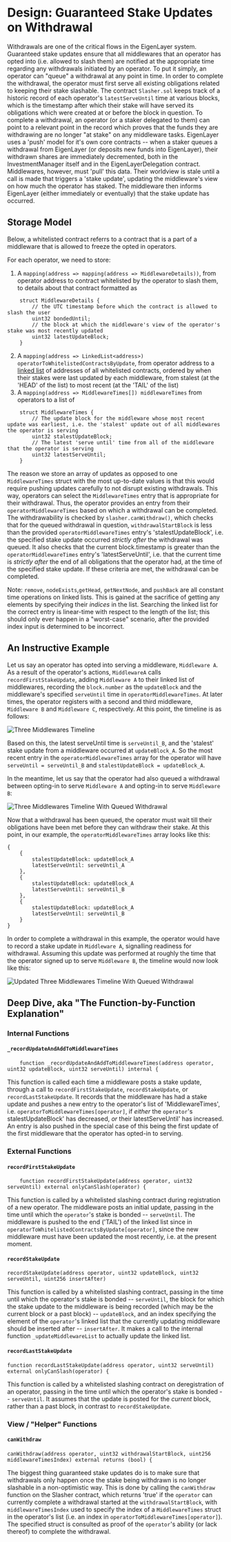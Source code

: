 # Design: Guaranteed Stake Updates on Withdrawal
Withdrawals are one of the critical flows in the EigenLayer system.  Guaranteed stake updates ensure that all middlewares that an operator has opted into (i.e. allowed to slash them) are notified at the appropriate time regarding any withdrawals initiated by an operator.  To put it simply, an operator can "queue" a withdrawal at any point in time.  In order to complete the withdrawal, the operator must first serve all existing obligations related to keeping their stake slashable.  The contract `Slasher.sol` keeps track of a historic record of each operator's  `latestServeUntil` time at various blocks, which is the timestamp after which their stake will have served its obligations which were created at or before the block in question. To complete a withdrawal, an operator (or a staker delegated to them) can point to a relevant point in the record which proves that the funds they are withdrawing are no longer "at stake" on any middleware tasks.
EigenLayer uses a 'push' model for it's own core contracts -- when a staker queues a withdrawal from EigenLayer (or deposits new funds into EigenLayer), their withdrawn shares are immediately decremented, both in the InvestmentManager itself and in the EigenLayerDelegation contract. Middlewares, however, must 'pull' this data. Their worldview is stale until a call is made that triggers a 'stake update', updating the middleware's view on how much the operator has staked. The middleware then informs EigenLayer (either immediately or eventually) that the stake update has occurred.

## Storage Model

Below, a whitelisted contract referrs to a contract that is a part of a middleware that is allowed to freeze the opted in operators.

For each operator, we need to store:

1. A `mapping(address => mapping(address => MiddlewareDetails))`, from operator address to contract whitelisted by the operator to slash them, to details about that contract formatted as
```solidity
    struct MiddlewareDetails {
        // the UTC timestamp before which the contract is allowed to slash the user
        uint32 bondedUntil;
        // the block at which the middleware's view of the operator's stake was most recently updated
        uint32 latestUpdateBlock;
    }
```
2. A `mapping(address => LinkedList<address>) operatorToWhitelistedContractsByUpdate`, from operator address to a [linked list](../src/contracts/libraries/StructuredLinkedList.sol) of addresses of all whitelisted contracts, ordered by when their stakes were last updated by each middleware, from stalest (at the 'HEAD' of the list) to most recent (at the 'TAIL' of the list)
3. A `mapping(address => MiddlewareTimes[]) middlewareTimes` from operators to a list of
```solidity
    struct MiddlewareTimes {
        // The update block for the middleware whose most recent update was earliest, i.e. the 'stalest' update out of all middlewares the operator is serving
        uint32 stalestUpdateBlock;
        // The latest 'serve until' time from all of the middleware that the operator is serving
        uint32 latestServeUntil;
    }
```

The reason we store an array of updates as opposed to one `MiddlewareTimes` struct with the most up-to-date values is that this would require pushing updates carefully to not disrupt existing withdrawals. This way, operators can select the `MiddlewareTimes` entry that is appropriate for their withdrawal.  Thus, the operator provides an entry from their `operatorMiddlewareTimes` based on which a withdrawal can be completed.   The withdrawability is checked by `slasher.canWithdraw()`, which checks that for the queued withdrawal in question, `withdrawalStartBlock` is less than the provided `operatorMiddlewareTimes` entry's 'stalestUpdateBlock', i.e. the specified stake update occurred *strictly after* the withdrawal was queued.  It also checks that the current block.timestamp is greater than the `operatorMiddlewareTimes` entry's 'latestServeUntil', i.e. that the current time is *strictly after* the end of all obligations that the operator had, at the time of the specified stake update.  If these criteria are met, the withdrawal can be completed.

Note:
`remove`, `nodeExists`,`getHead`, `getNextNode`, and `pushBack` are all constant time operations on linked lists. This is gained at the sacrifice of getting any elements by specifying their *indices* in the list. Searching the linked list for the correct entry is linear-time with respect to the length of the list; this should only ever happen in a "worst-case" scenario, after the provided index input is determined to be incorrect.

## An Instructive Example

Let us say an operator has opted into serving a middleware, `Middleware A`. As a result of the operator's actions, `MiddlewareA` calls `recordFirstStakeUpdate`, adding  `Middleware A` to their linked list of middlewares, recording the `block.number` as the `updateBlock` and the middleware's specified `serveUntil` time in `operatorMiddlewareTimes`.  At later times, the operator registers with a second and third middleware, `Middleware B` and `Middleware C`, respectively.  At this point, the timeline is as follows:

![Three Middlewares Timeline](images/three_middlewares.png?raw=true "Three Middlewares Timeline")

Based on this, the latest serveUntil time is `serveUntil_B`, and the 'stalest' stake update from a middleware occurred at `updateBlock_A`.  So the most recent entry in the `operatorMiddlewareTimes` array for the operator will have `serveUntil = serveUntil_B` and `stalestUpdateBlock = updateBlock_A`.

In the meantime, let us say that the operator had also queued a withdrawal between opting-in to serve `Middleware A` and opting-in to serve `Middleware B`:

![Three Middlewares Timeline With Queued Withdrawal](images/three_middlewares_withdrawal_queued.png?raw=true "Three Middlewares Timeline With Queued Withdrawal")

Now that a withdrawal has been queued, the operator must wait till their obligations have been met before they can withdraw their stake.  At this point, in our example, the `operatorMiddlewareTimes` array looks like this:

```solidity
{
    {
        stalestUpdateBlock: updateBlock_A
        latestServeUntil: serveUntil_A
    },
    {
        stalestUpdateBlock: updateBlock_A
        latestServeUntil: serveUntil_B
    },
    {
        stalestUpdateBlock: updateBlock_A
        latestServeUntil: serveUntil_B
    }
}
```
  In order to complete a withdrawal in this example, the operator would have to record a stake update in `Middleware A`, signalling readiness for withdrawal.  Assuming this update was performed at roughly the time that the operator signed up to serve `Middleware B`, the timeline would now look like this:

![Updated Three Middlewares Timeline With Queued Withdrawal](images/withdrawal.png?raw=true "Updated Three Middlewares Timeline With Queued Withdrawal")

## Deep Dive, aka "The Function-by-Function Explanation"

### Internal Functions

#### `_recordUpdateAndAddToMiddlewareTimes`
```solidity
    function _recordUpdateAndAddToMiddlewareTimes(address operator, uint32 updateBlock, uint32 serveUntil) internal {
```

This function is called each time a middleware posts a stake update, through a call to `recordFirstStakeUpdate`, `recordStakeUpdate`, or `recordLastStakeUpdate`. It records that the middleware has had a stake update and pushes a new entry to the operator's list of 'MiddlewareTimes', i.e. `operatorToMiddlewareTimes[operator]`, if *either* the `operator`'s stalestUpdateBlock' has decreased, *or* their latestServeUntil' has increased. An entry is also pushed in the special case of this being the first update of the first middleware that the operator has opted-in to serving.

### External Functions

#### `recordFirstStakeUpdate`
```solidity
    function recordFirstStakeUpdate(address operator, uint32 serveUntil) external onlyCanSlash(operator) {

```

This function is called by a whitelisted slashing contract during registration of a new operator. The middleware posts an initial update, passing in the time until which the `operator`'s stake is bonded -- `serveUntil`. The middleware is pushed to the end ('TAIL') of the linked list since in `operatorToWhitelistedContractsByUpdate[operator]`, since the new middleware must have been updated the most recently, i.e. at the present moment.


#### `recordStakeUpdate`
```solidity
recordStakeUpdate(address operator, uint32 updateBlock, uint32 serveUntil, uint256 insertAfter) 
```

This function is called by a whitelisted slashing contract, passing in the time until which the operator's stake is bonded -- `serveUntil`, the block for which the stake update to the middleware is being recorded (which may be the current block or a past block) -- `updateBlock`, and an index specifying the element of the `operator`'s linked list that the currently updating middleware should be inserted after -- `insertAfter`. It makes a call to the internal function `_updateMiddlewareList` to actually update the linked list.

#### `recordLastStakeUpdate`
```solidity
function recordLastStakeUpdate(address operator, uint32 serveUntil) external onlyCanSlash(operator) {
```

This function is called by a whitelisted slashing contract on deregistration of an operator, passing in the time until which the operator's stake is bonded -- `serveUntil`. It assumes that the update is posted for the *current* block, rather than a past block, in contrast to `recordStakeUpdate`.


### View / "Helper" Functions

#### `canWithdraw`
```solidity
canWithdraw(address operator, uint32 withdrawalStartBlock, uint256 middlewareTimesIndex) external returns (bool) {
```

The biggest thing guaranteed stake updates do is to make sure that withdrawals only happen once the stake being withdrawn is no longer slashable in a non-optimistic way. This is done by calling the `canWithdraw` function on the Slasher contract, which returns 'true' if the `operator` can currently complete a withdrawal started at the `withdrawalStartBlock`, with `middlewareTimesIndex` used to specify the index of a `MiddlewareTimes` struct in the operator's list (i.e. an index in `operatorToMiddlewareTimes[operator]`). The specified struct is consulted as proof of the `operator`'s ability (or lack thereof) to complete the withdrawal.




















